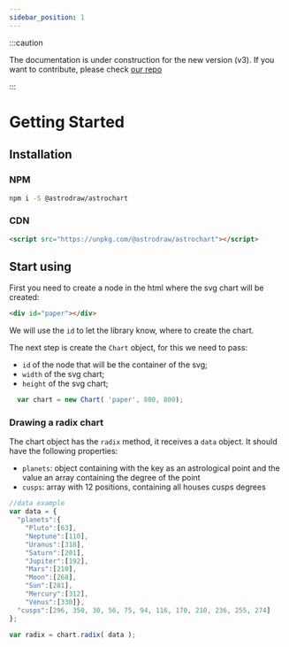 ```yaml
---
sidebar_position: 1
---
```


:::caution

The documentation is under construction for the new version (v3). If you want to contribute, please check [our repo](https://github.com/AstroDraw/astrodraw.github.io)

:::  

# Getting Started

## Installation

### NPM

```bash
npm i -S @astrodraw/astrochart
```

### CDN
```html
<script src="https://unpkg.com/@astrodraw/astrochart"></script>
```

## Start using

First you need to create a node in the html where the svg chart will be created:

```html
<div id="paper"></div>
```

We will use the `id` to let the library know, where to create the chart.

The next step is create the `Chart` object, for this we need to pass:
 - `id` of the node that will be the container of the svg;
 - `width` of the svg chart;
 - `height` of the svg chart; 


```js
  var chart = new Chart( 'paper', 800, 800);
```

### Drawing a radix chart

The chart object has the `radix` method, it receives a `data` object. It should have the following properties:
 - `planets`: object containing with the key as an astrological point and the value an array containing the degree of the point
 - `cusps`: array with 12 positions, containing all houses cusps degrees 

```js
//data example
var data = {
  "planets":{
    "Pluto":[63], 
    "Neptune":[110], 
    "Uranus":[318], 
    "Saturn":[201], 
    "Jupiter":[192], 
    "Mars":[210], 
    "Moon":[268], 
    "Sun":[281],
    "Mercury":[312], 
    "Venus":[330]},
  "cusps":[296, 350, 30, 56, 75, 94, 116, 170, 210, 236, 255, 274]			
};

var radix = chart.radix( data );
```